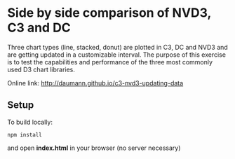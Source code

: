 # Side by side comparison of NVD3, C3 and DC

Three chart types (line, stacked, donut) are plotted in C3, DC and NVD3 and are getting updated in a customizable interval.
The purpose of this exercise is to test the capabilities and performance of the three most commonly used D3 chart libraries.

Online link: http://daumann.github.io/c3-nvd3-updating-data

## Setup

To build locally:

```
npm install
```

and open **index.html** in your browser (no server necessary)
